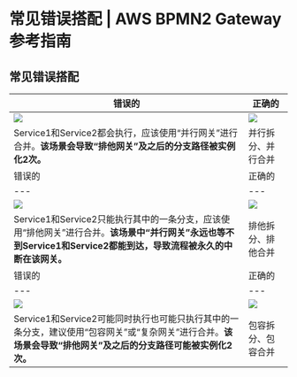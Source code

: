 # 常见错误搭配 | AWS BPMN2 Gateway参考指南

## 常见错误搭配

错误的 | 正确的  
---|---  
![](https://docs.awspaas.com/reference-guide/aws-paas-process-gateway-reference-guide/appendix/1.png) | ![](https://docs.awspaas.com/reference-guide/aws-paas-process-gateway-reference-guide/appendix/2.png)  
Service1和Service2都会执行，应该使用“并行网关”进行合并。**该场景会导致“排他网关”及之后的分支路径被实例化2次。** | 并行拆分、并行合并  
错误的 | 正确的  
---|---  
![](https://docs.awspaas.com/reference-guide/aws-paas-process-gateway-reference-guide/appendix/3.png) | ![](https://docs.awspaas.com/reference-guide/aws-paas-process-gateway-reference-guide/appendix/4.png)  
Service1和Service2只能执行其中的一条分支，应该使用“排他网关”进行合并。**该场景中“并行网关”永远也等不到Service1和Service2都能到达，导致流程被永久的中断在该网关。** | 排他拆分、排他合并  
错误的 | 正确的  
---|---  
![](https://docs.awspaas.com/reference-guide/aws-paas-process-gateway-reference-guide/appendix/5.png) | ![](https://docs.awspaas.com/reference-guide/aws-paas-process-gateway-reference-guide/appendix/6.png)  
Service1和Service2可能同时执行也可能只执行其中的一条分支，建议使用“包容网关”或“复杂网关”进行合并。**该场景会导致“排他网关”及之后的分支路径可能被实例化2次。** | 包容拆分、包容合并